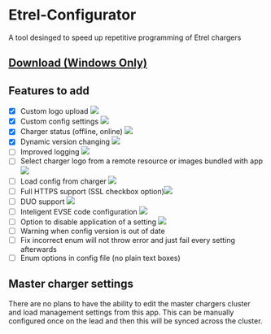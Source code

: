# Etrel-Configurator
A tool desinged to speed up repetitive programming of Etrel chargers

## [Download (Windows Only)](https://github.com/reuben-thundergrid/Etrel-Configurator/releases/latest)

## Features to add
- [x] Custom logo upload ![](https://geps.dev/progress/100)
- [x] Custom config settings ![](https://geps.dev/progress/100)
- [x] Charger status (offline, online) ![](https://geps.dev/progress/100)
- [x] Dynamic version changing ![](https://geps.dev/progress/100)
- [ ] Improved logging ![](https://geps.dev/progress/0)
- [ ] Select charger logo from a remote resource or images bundled with app ![](https://geps.dev/progress/0)
- [ ] Load config from charger ![](https://geps.dev/progress/0)
- [ ] Full HTTPS support (SSL checkbox option)![](https://geps.dev/progress/0)
- [ ] DUO support ![](https://geps.dev/progress/0)
- [ ] Inteligent EVSE code configuration ![](https://geps.dev/progress/0)
- [ ] Option to disable application of a setting ![](https://geps.dev/progress/0)
- [ ] Warning when config version is out of date
- [ ] Fix incorrect enum will not throw error and just fail every setting afterwards
- [ ] Enum options in config file (no plain text boxes)

## Master charger settings
There are no plans to have the ability to edit the master chargers cluster and load management settings from this app. This can be manually configured once on the lead and then this will be synced across the cluster.
